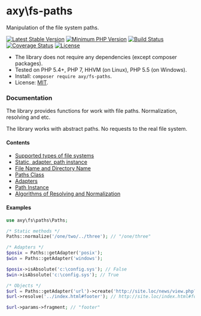 # axy\fs-paths

Manipulation of the file system paths.

[![Latest Stable Version](https://img.shields.io/packagist/v/axy/fs-paths.svg?style=flat-square)](https://packagist.org/packages/axy/fs-paths)
[![Minimum PHP Version](https://img.shields.io/badge/php-%3E%3D%205.4-8892BF.svg?style=flat-square)](https://php.net/)
[![Build Status](https://img.shields.io/travis/axypro/fs-paths/master.svg?style=flat-square)](https://travis-ci.org/axypro/fs-paths)
[![Coverage Status](https://coveralls.io/repos/axypro/fs-paths/badge.svg?branch=master&service=github)](https://coveralls.io/github/axypro/fs-paths?branch=master)
[![License](https://poser.pugx.org/axy/fs-paths/license)](LICENSE)

* The library does not require any dependencies (except composer packages).
* Tested on PHP 5.4+, PHP 7, HHVM (on Linux), PHP 5.5 (on Windows).
* Install: `composer require axy/fs-paths`.
* License: [MIT](LICENSE).

### Documentation

The library provides functions for work with file paths.
Normalization, resolving and etc.

The library works with abstract paths.
No requests to the real file system.

#### Contents

* [Supported types of file systems](doc/types.md)
* [Static, adapter, path instance](doc/features.md)
* [File Name and Directory Name](doc/dirname.md)
* [Paths Class](doc/Paths.md)
* [Adapters](doc/adapters.md)
* [Path Instance](doc/path.md)
* [Algorithms of Resolving and Normalization](doc/resolve.md)

#### Examples

```php
use axy\fs\paths\Paths;

/* Static methods */
Paths::normalize('/one/two/../three'); // "/one/three"

/* Adapters */
$posix = Paths::getAdapter('posix');
$win = Paths::getAdapter('windows');

$posix->isAbsolute('c:\config.sys'); // False
$win->isAbsolute('c:\config.sys'); // True

/* Objects */
$url = Paths::getAdapter('url')->create('http://site.loc/news/view.php?id=10');
$url->resolve('../index.html#footer'); // http://site.loc/index.html#footer

$url->params->fragment; // "footer"
```


